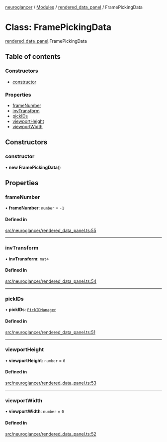 [neuroglancer](../README.md) / [Modules](../modules.md) / [rendered\_data\_panel](../modules/rendered_data_panel.md) / FramePickingData

# Class: FramePickingData

[rendered_data_panel](../modules/rendered_data_panel.md).FramePickingData

## Table of contents

### Constructors

- [constructor](rendered_data_panel.FramePickingData.md#constructor)

### Properties

- [frameNumber](rendered_data_panel.FramePickingData.md#framenumber)
- [invTransform](rendered_data_panel.FramePickingData.md#invtransform)
- [pickIDs](rendered_data_panel.FramePickingData.md#pickids)
- [viewportHeight](rendered_data_panel.FramePickingData.md#viewportheight)
- [viewportWidth](rendered_data_panel.FramePickingData.md#viewportwidth)

## Constructors

### constructor

• **new FramePickingData**()

## Properties

### frameNumber

• **frameNumber**: `number` = `-1`

#### Defined in

[src/neuroglancer/rendered_data_panel.ts:55](https://github.com/ActiveBrainAtlas2/neuroglancer/blob/285e65d7/src/neuroglancer/rendered_data_panel.ts#L55)

___

### invTransform

• **invTransform**: `mat4`

#### Defined in

[src/neuroglancer/rendered_data_panel.ts:54](https://github.com/ActiveBrainAtlas2/neuroglancer/blob/285e65d7/src/neuroglancer/rendered_data_panel.ts#L54)

___

### pickIDs

• **pickIDs**: [`PickIDManager`](object_picking.PickIDManager.md)

#### Defined in

[src/neuroglancer/rendered_data_panel.ts:51](https://github.com/ActiveBrainAtlas2/neuroglancer/blob/285e65d7/src/neuroglancer/rendered_data_panel.ts#L51)

___

### viewportHeight

• **viewportHeight**: `number` = `0`

#### Defined in

[src/neuroglancer/rendered_data_panel.ts:53](https://github.com/ActiveBrainAtlas2/neuroglancer/blob/285e65d7/src/neuroglancer/rendered_data_panel.ts#L53)

___

### viewportWidth

• **viewportWidth**: `number` = `0`

#### Defined in

[src/neuroglancer/rendered_data_panel.ts:52](https://github.com/ActiveBrainAtlas2/neuroglancer/blob/285e65d7/src/neuroglancer/rendered_data_panel.ts#L52)
